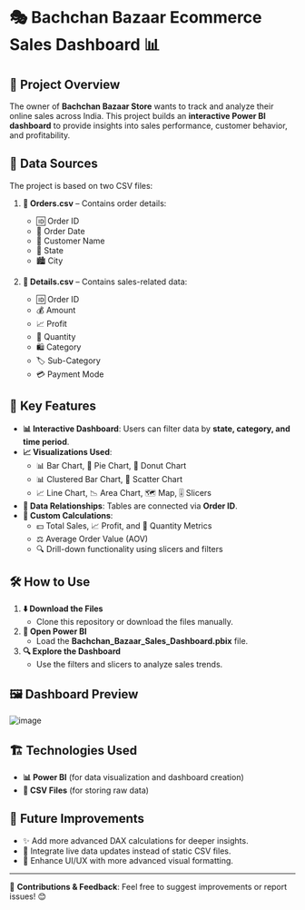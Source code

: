 # 🎭 Bachchan Bazaar Ecommerce Sales Dashboard 📊

## 📌 Project Overview
The owner of **Bachchan Bazaar Store** wants to track and analyze their online sales across India. This project builds an **interactive Power BI dashboard** to provide insights into sales performance, customer behavior, and profitability.

## 📂 Data Sources
The project is based on two CSV files:

1. **📜 Orders.csv** – Contains order details:
   - 🆔 Order ID
   - 📅 Order Date
   - 👤 Customer Name
   - 📍 State
   - 🏙️ City

2. **📜 Details.csv** – Contains sales-related data:
   - 🆔 Order ID
   - 💰 Amount
   - 📈 Profit
   - 🔢 Quantity
   - 🛍️ Category
   - 🏷️ Sub-Category
   - 💳 Payment Mode

## 🚀 Key Features
- **📊 Interactive Dashboard**: Users can filter data by **state, category, and time period**.
- **📈 Visualizations Used**:
  - 📊 Bar Chart, 🥧 Pie Chart, 🍩 Donut Chart
  - 📊 Clustered Bar Chart, 🔢 Scatter Chart
  - 📈 Line Chart, 📉 Area Chart, 🗺️ Map, 🎚️ Slicers
- **🔗 Data Relationships**: Tables are connected via **Order ID**.
- **📌 Custom Calculations**:
  - 💵 Total Sales, 📈 Profit, and 🔢 Quantity Metrics
  - ⚖️ Average Order Value (AOV)
  - 🔍 Drill-down functionality using slicers and filters

## 🛠️ How to Use
1. **⬇️ Download the Files**
   - Clone this repository or download the files manually.
2. **📂 Open Power BI**
   - Load the **Bachchan_Bazaar_Sales_Dashboard.pbix** file.
3. **🔍 Explore the Dashboard**
   - Use the filters and slicers to analyze sales trends.

## 🖼️ Dashboard Preview
![image](https://github.com/user-attachments/assets/f23ff847-db1d-451b-b872-8388ec84088a)

## 🏗️ Technologies Used
- **📊 Power BI** (for data visualization and dashboard creation)
- **📂 CSV Files** (for storing raw data)

## 🔮 Future Improvements
- ✨ Add more advanced DAX calculations for deeper insights.
- 🔄 Integrate live data updates instead of static CSV files.
- 🎨 Enhance UI/UX with more advanced visual formatting.

---
📌 **Contributions & Feedback**: Feel free to suggest improvements or report issues! 😊

